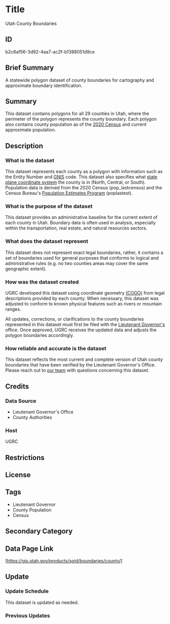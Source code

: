 # Title

Utah County Boundaries

## ID

b2c8af56-3d92-4aa7-ac2f-b1388051d9ce

## Brief Summary

A statewide polygon dataset of county boundaries for cartography and approximate boundary identification.

## Summary

This dataset contains polygons for all 29 counties in Utah, where the perimeter of the polygon represents the county boundary. Each polygon also contains county population as of the [2020 Census](https://www.census.gov/library/stories/state-by-state/utah-population-change-between-census-decade.html) and current approximate population.

## Description

### What is the dataset

This dataset represents each county as a polygon with information such as the Entity Number and [GNIS](https://www.usgs.gov/tools/geographic-names-information-system-gnis) code. This dataset also specifies what [state plane coordinate system](https://www.usgs.gov/faqs/what-state-plane-coordinate-system-can-gps-provide-coordinates-these-values#:~:text=The%20State%20Plane%20Coordinate%20System%20(SPCS)%2C%20which%20is%20only,the%20state's%20size%20and%20shape.) the county is in (North, Central, or South). Population data is derived from the 2020 Census (pop_lastcensus) and the Census Bureau's [Population Estimates Program](https://www.census.gov/programs-surveys/popest.html) (poplastest).

### What is the purpose of the dataset

This dataset provides an administrative baseline for the current extent of each county in Utah. Boundary data is often used in analysis, especially within the transportation, real estate, and natural resources sectors.

### What does the dataset represent

This dataset does not represent exact legal boundaries, rather, it contains a set of boundaries used for general purposes that conforms to logical and administrative rules (e.g. no two counties areas may cover the same geographic extent).

### How was the dataset created

UGRC developed this dataset using coordinate geometry [(COGO)](https://pro.arcgis.com/en/pro-app/latest/help/editing/introduction-to-cogo.htm) from legal descriptions provided by each county. When necessary, this dataset was adjusted to conform to known physical features such as rivers or mountain ranges.

All updates, corrections, or clarifications to the county boundaries represented in this dataset must first be filed with the [Lieutenant Governor's](https://ltgovernor.utah.gov/) office. Once approved, UGRC receives the updated data and adjusts the polygon boundaries accordingly.

### How reliable and accurate is the dataset

This dataset reflects the most current and complete version of Utah county boundaries that have been verified by the Lieutenant Governor's Office. Please reach out to [our team](https://gis.utah.gov/contact/) with questions concerning this dataset.

## Credits

### Data Source

- Lieutenant Governor's Office
- County Authorities

### Host

UGRC

## Restrictions

## License

## Tags

- Lieutenant Governor
- County Population
- Census

## Secondary Category

## Data Page Link

[https://gis.utah.gov/products/sgid/boundaries/county/]

## Update

### Update Schedule

This dataset is updated as needed.

### Previous Updates
